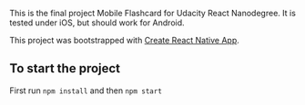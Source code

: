 This is the final project Mobile Flashcard for Udacity React Nanodegree. It is tested under iOS, but should work for Android.

This project was bootstrapped with [Create React Native App](https://github.com/react-community/create-react-native-app).

## To start the project

First run `npm install` and then `npm start`

